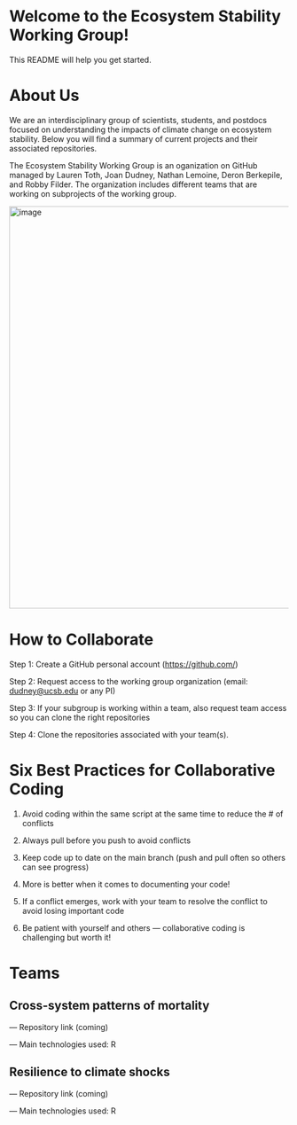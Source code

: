 # Welcome to the Ecosystem Stability Working Group! 

This README will help you get started.



# **About Us**

We are an interdisciplinary group of scientists, students, and postdocs focused on understanding the impacts of climate change on ecosystem stability. Below you will find a summary of current projects and their associated repositories.

The Ecosystem Stability Working Group is an oganization on GitHub managed by Lauren Toth, Joan Dudney, Nathan Lemoine, Deron Berkepile, and Robby Filder. The organization includes different teams that are working on subprojects of the working group. 

<img width="726" alt="image" src="https://github.com/user-attachments/assets/9823f722-7b08-4d70-bcb0-4cc9fa56e3e2">



# **How to Collaborate**

Step 1: Create a GitHub personal account (https://github.com/)

Step 2: Request access to the working group organization (email: dudney@ucsb.edu or any PI)

Step 3: If your subgroup is working within a team, also request team access so you can clone the right repositories

Step 4: Clone the repositories associated with your team(s).


# **Six Best Practices for Collaborative Coding**

1. Avoid coding within the same script at the same time to reduce the # of conflicts
   
2. Always pull before you push to avoid conflicts

3. Keep code up to date on the main branch (push and pull often so others can see progress)

4. More is better when it comes to documenting your code!
   
5. If a conflict emerges, work with your team to resolve the conflict to avoid losing important code

6. Be patient with yourself and others — collaborative coding is challenging but worth it!



# **Teams**


## **Cross-system patterns of mortality**
— Repository link (coming)

— Main technologies used: R

## **Resilience to climate shocks**

— Repository link (coming)

— Main technologies used: R



